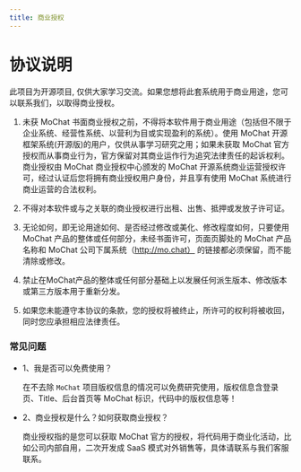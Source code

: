 ```yaml
---
title: 商业授权
---
```


# 协议说明

此项目为开源项目, 仅供大家学习交流。如果您想将此套系统用于商业用途，您可以联系我们，以取得商业授权。

1. 未获 MoChat 书面商业授权之前，不得将本软件用于商业用途（包括但不限于企业系统、经营性系统、以营利为目或实现盈利的系统）。使用 MoChat 开源框架系统(开源版)的用户，仅供从事学习研究之用；如果未获取 MoChat 官方授权而从事商业行为，官方保留对其商业运作行为追究法律责任的起诉权利。商业授权由 MoChat 商业授权中心颁发的 MoChat 开源系统商业运营授权许可，经过认证后您将拥有商业授权用户身份，并且享有使用 MoChat 系统进行商业运营的合法权利。
     
2. 不得对本软件或与之关联的商业授权进行出租、出售、抵押或发放子许可证。
3. 无论如何，即无论用途如何、是否经过修改或美化、修改程度如何，只要使用 MoChat 产品的整体或任何部分，未经书面许可，页面页脚处的 MoChat 产品名称和 MoChat 公司下属系统（http://mo.chat） 的链接都必须保留，而不能清除或修改。
4. 禁止在MoChat产品的整体或任何部分基础上以发展任何派生版本、修改版本或第三方版本用于重新分发。
5. 如果您未能遵守本协议的条款，您的授权将被终止，所许可的权利将被收回，同时您应承担相应法律责任。

### 常见问题


* 1、我是否可以免费使用？

    在不去除 `MoChat` 项目版权信息的情况可以免费研究使用，版权信息含登录页、Title、后台首页等 MoChat 标识，代码中的版权信息等！
    
* 2、商业授权是什么？如何获取商业授权？

    商业授权指的是您可以获取 MoChat 官方的授权，将代码用于商业化活动，比如公司内部自用，二次开发成 SaaS 模式对外销售等，具体请联系与我们客服联系。